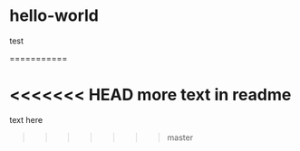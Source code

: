 hello-world
===========

test

===========

<<<<<<< HEAD
more text in readme
=======
text here
>>>>>>> master
